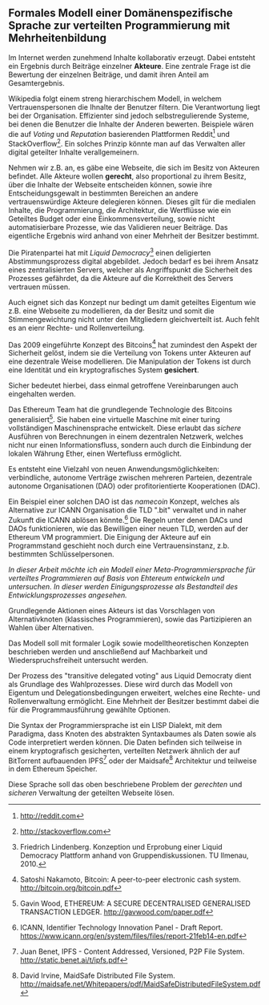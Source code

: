 ## Formales Modell einer Domänenspezifische Sprache zur verteilten Programmierung mit Mehrheitenbildung

Im Internet werden zunehmend Inhalte kollaborativ erzeugt. 
Dabei entsteht ein Ergebnis durch Beiträge einzelner **Akteure**.
Eine zentrale Frage ist die Bewertung der einzelnen Beiträge,
und damit ihren Anteil am Gesamtergebnis.

Wikipedia folgt einem streng hierarchischem Modell, in welchem Vertrauenspersonen die Ihnalte der Benutzer filtern. Die Verantwortung liegt bei der Organisation.
Effizienter sind jedoch selbstregulierende Systeme, bei denen die Benutzer die Inhalte der Anderen bewerten. Beispiele wären die auf *Voting* und *Reputation* basierenden Plattformen Reddit[^reddit] und StackOverflow[^stackoverflow].
Ein solches Prinzip könnte man auf das Verwalten aller digital geteilter Inhalte verallgemeinern.

Nehmen wir z.B. an, es gäbe eine Webseite, die sich im Besitz von Akteuren befindet. Alle Akteure wollen **gerecht**, also proportional zu ihrem Besitz, über die Inhalte der Webseite entscheiden können, sowie ihre Entscheidungsgewalt in bestimmten Bereichen an andere vertrauenswürdige Akteure delegieren können. Dieses gilt für die medialen Inhalte, die Programmierung, die Architektur, die Wertflüsse wie ein Geteiltes Budget oder eine Einkommensverteilung, sowie nicht automatisierbare Prozesse, wie das Validieren neuer Beiträge. Das eigentliche Ergebnis wird anhand von einer Mehrheit der Besitzer bestimmt.

Die Piratenpartei hat mit *Liquid Democracy*[^Lindenberg:2010] einen deligierten Abstimmungsprozess digital abgebildet. Jedoch bedarf es bei ihrem Ansatz eines zentralisierten Servers, welcher als Angriffspunkt die Sicherheit des Prozesses gefährdet, da die Akteure auf die Korrektheit des Servers vertrauen müssen. 

Auch eignet sich das Konzept nur bedingt um damit geteiltes Eigentum wie z.B. eine Webseite zu modellieren, da der Besitz und somit die Stimmengewichtung nicht unter den Mitgliedern gleichverteilt ist. Auch fehlt es an eienr Rechte- und Rollenverteilung. 

Das 2009 eingeführte Konzept des Bitcoins[^Nakamoto:2009] hat zumindest den Aspekt der Sicherheit gelöst, indem sie die Verteilung von Tokens unter Akteuren auf eine dezentrale Weise modellieren. Die Manipulation der Tokens ist durch eine Identität und ein kryptografisches System **gesichert**.

Sicher bedeutet hierbei, dass einmal getroffene Vereinbarungen auch eingehalten werden.

Das Ethereum Team hat die grundlegende Technologie des Bitcoins generalisiert[^Wood:2014].
Sie haben eine virtuelle Maschine mit einer turing vollständigen Maschinensprache entwickelt.
Diese erlaubt das *sichere* Ausführen von Berechnungen in einem dezentralen Netzwerk, 
welches nicht nur einen Informationsfluss, 
sondern auch durch die Einbindung der lokalen Währung Ether, 
einen Wertefluss ermöglicht.

Es entsteht eine Vielzahl von neuen Anwendungsmöglichkeiten: verbindliche, autonome Verträge zwischen mehreren Parteien, dezentrale autonome Organisationen (DAO) oder profitorientierte Kooperationen (DAC).

Ein Beispiel einer solchen DAO ist das *namecoin* Konzept, welches als Alternative zur ICANN Organisation die TLD ".bit" verwaltet und in naher Zukunft die ICANN ablösen könnte.[^ICANN:2014] Die Regeln unter denen DACs und DAOs funktionieren, wie das Bewilligen einer neuen TLD, werden auf der Ethereum VM programmiert.
Die Einigung der Akteure auf ein Programmstand geschieht noch durch eine Vertrauensinstanz, z.b. bestimmten Schlüsselpersonen.

*In dieser Arbeit möchte ich ein Modell einer Meta-Programmiersprache für verteiltes Programmieren auf Basis von Ehtereum entwickeln und untersuchen. In dieser werden Einigungsprozesse als Bestandteil des Entwicklungsprozesses angesehen.*

Grundlegende Aktionen eines Akteurs ist das Vorschlagen von Alternativknoten (klassisches Programmieren), sowie das Partizipieren an Wahlen über Alternativen.

Das Modell soll mit formaler Logik sowie modelltheoretischen Konzepten beschrieben werden und anschließend auf Machbarkeit und Wiederspruchsfreiheit untersucht werden. 

Der Prozess des "transitive delegated voting" aus Liquid Democraty dient als Grundlage des Wahlprozesses. Diese wird durch das Modell von Eigentum und Delegationsbedingungen erweitert, welches eine Rechte- und Rollenverwaltung ermöglicht. Eine Mehrheit der Besitzer bestimmt dabei die für die Programmausführung gewählte Optionen.

Die Syntax der Programmiersprache ist ein LISP Dialekt, mit dem Paradigma, dass Knoten des abstrakten Syntaxbaumes als Daten sowie als Code interpretiert werden können. Die Daten befinden sich teilweise in einem kryptografisch gesicherten, verteilten Netzwerk ähnlich der auf BitTorrent aufbauenden IPFS[^IPFS:2014] oder der Maidsafe[^Maidsafe:2014] Architektur und teilweise in dem Ethereum Speicher.

Diese Sprache soll das oben beschriebene Problem der *gerechten* und *sicheren* Verwaltung der geteilten Webseite lösen.


[^reddit]: http://reddit.com
[^stackoverflow]: http://stackoverflow.com

[^Maidsafe:2014]: David Irvine, MaidSafe Distributed File System. http://maidsafe.net/Whitepapers/pdf/MaidSafeDistributedFileSystem.pdf
[^IPFS:2014]: Juan Benet, IPFS - Content Addressed, Versioned, P2P File System. http://static.benet.ai/t/ipfs.pdf

[^Lindenberg:2010]: Friedrich Lindenberg. Konzeption und Erprobung einer Liquid Democracy Plattform anhand von Gruppendiskussionen.  TU Ilmenau, 2010.

[^Nakamoto:2009]: Satoshi Nakamoto, Bitcoin: A peer-to-peer electronic cash system. http://bitcoin.org/bitcoin.pdf

[^Wood:2014]: Gavin Wood, ETHEREUM: A SECURE DECENTRALISED GENERALISED TRANSACTION LEDGER. http://gavwood.com/paper.pdf

[^ICANN:2014]: ICANN, Identifier Technology Innovation Panel - Draft Report. https://www.icann.org/en/system/files/files/report-21feb14-en.pdf
